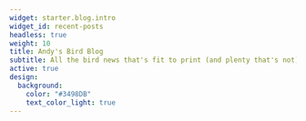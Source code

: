 ```yaml
---
widget: starter.blog.intro
widget_id: recent-posts
headless: true
weight: 10
title: Andy's Bird Blog
subtitle: All the bird news that's fit to print (and plenty that's not).
active: true
design:
  background:
    color: "#3498DB"
    text_color_light: true
---
```

